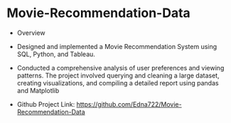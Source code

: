 # Movie-Recommendation-Data
* Overview
* Designed and implemented a Movie Recommendation System using SQL, Python, and Tableau.
* Conducted a comprehensive analysis of user preferences and viewing patterns. The project involved querying and cleaning a large dataset, creating visualizations, and compiling a detailed report using pandas and Matplotlib

* Github Project Link: https://github.com/Edna722/Movie-Recommendation-Data


